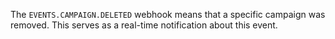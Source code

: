 The `EVENTS.CAMPAIGN.DELETED` webhook means that a specific campaign was removed. This serves as a real-time notification about this event.